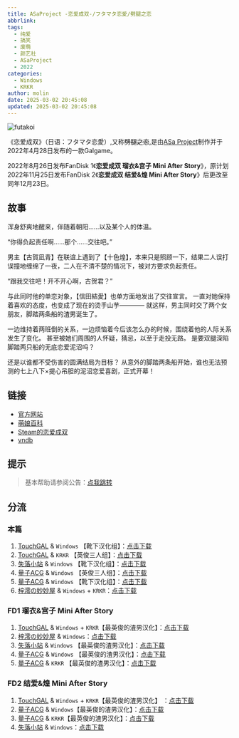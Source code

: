 ```yaml
---
title: ASaProject -恋爱成双-/フタマタ恋愛/劈腿之恋
abbrlink:
tags:
  - 纯爱
  - 搞笑
  - 废萌
  - 颜艺社
  - ASaProject
  - 2022
categories:
  - Windows
  - KRKR
author: molin
date: 2025-03-02 20:45:08
updated: 2025-03-02 20:45:08
---
```


![futakoi](https://static.saop.cc/vns/img/futakoi.webp)

《恋爱成双》（日语：フタマタ恋愛）,又称~~劈腿之恋~~,是由[ASa Project](https://asa-pro.com/)制作并于2022年4月28日发布的一款Galgame。

2022年8月26日发布FanDisk 1《**恋爱成双 瑠衣&宫子 Mini After Story**》，原计划2022年11月25日发布FanDisk 2《**恋爱成双 结爱&煌 Mini After Story**》后更改至同年12月23日。

<!-- more -->

## 故事

浑身舒爽地醒来，伴随着朝阳……以及某个人的体温。

“你得负起责任啊……那个……交往吧。”

男主【古賀凪青】在联谊上遇到了【十色煌】，本来只是照顾一下，结果二人误打误撞地缠绵了一夜，二人在不清不楚的情况下，被对方要求负起责任。

“跟我交往吧！开不开心啊，古贺君？”

与此同时他的单恋对象，【信田結愛】也单方面地发出了交往宣言。
一直对她保持着喜欢的态度，也变成了现在的烫手山芋————
就这样，男主同时交了两个女朋友，脚踏两条船的渣男诞生了。

一边维持着两班倒的关系，一边烦恼着今后该怎么办的时候，围绕着他的人际关系发生了变化。
甚至被她们周围的人怀疑，猜忌，以至于走投无路。
是要双腿深陷脚踏两只船的无底恋爱泥沼吗？

还是以谁都不受伤害的圆满结局为目标？
从意外的脚踏两条船开始，谁也无法预测的七上八下×提心吊胆的泥沼恋爱喜剧，正式开幕！

## 链接

- [官方网站](https://asa-pro.com/futakoi/)
- [萌娘百科](https://mzh.moegirl.org.cn/%E6%B0%B8%E4%B8%8D%E6%9E%AF%E8%90%8E%E7%9A%84%E4%B8%96%E7%95%8C%E4%B8%8E%E7%BB%88%E7%BB%93%E4%B9%8B%E8%8A%B1)
- [Steam的恋爱成双](https://store.steampowered.com/app/3113990/)
- [vndb](https://vndb.org/v19658)

## 提示

> 基本帮助请参阅公告：[点我跳转](/p/announcement/)

## 分流

### 本篇

1. [TouchGAL](https://www.touchgal.io/) & `Windows` 【靴下汉化组】：[点击下载](https://www.touchgal.io/1d32f99b)
2. [TouchGAL](https://www.touchgal.io/) & `KRKR` 【英俊三人组】：[点击下载](https://www.touchgal.io/1d32f99b)
3. [失落小站](https://www.shinnku.com/) & `Windows` 【靴下汉化组】：[点击下载](https://www.shinnku.com/api/download/0/win/恋爱成双&劈腿之恋/劈腿之恋(靴下).7z)
4. [量子ACG](https://odd.lzacg.one) & `Windows` 【英俊三人组】：[点击下载](https://odd.lzacg.one/[%E4%BC%9A%E7%A4%BE]ASa%20Project%E9%A2%9C%E8%89%BA%E7%A4%BE/%E6%81%8B%E7%88%B1%E6%88%90%E5%8F%8C/%E6%9C%80%E8%8B%B1%E4%BF%8A%E7%9A%84%E6%B8%A3%E7%94%B7%E6%B1%89%E5%8C%96)
5. [量子ACG](https://odd.lzacg.one) & `Windows` 【靴下汉化组】：[点击下载](https://odd.lzacg.one/[%E4%BC%9A%E7%A4%BE]ASa%20Project%E9%A2%9C%E8%89%BA%E7%A4%BE/%E6%81%8B%E7%88%B1%E6%88%90%E5%8F%8C/%E3%80%90%E9%9D%B4%E4%B8%8B%E6%B1%89%E5%8C%96%E7%BB%84%E3%80%911.0%E6%B1%89%E5%8C%96)
6. [梓澪の妙妙屋](https://zi0.cc/) & `Windows` + `KRKR`：[点击下载](https://zi0.cc/d/%60%E3%80%90%E5%BD%92%20%E6%A1%A3%E3%80%91/%E3%80%90%E5%AE%89%E5%8D%93%E3%80%91/%E3%80%90KR%E3%80%91%E6%81%8B%E7%88%B1%E6%88%90%E5%8F%8C/%E6%81%8B%E7%88%B1%E6%88%90%E5%8F%8C%E3%80%90KR%E3%80%81GAL%E3%80%81R18%E3%80%91.7z?sign=huUWSC7ZS_g28-8SDT_pac4pzMknDJpRo3COho8DZKo=:0)

### FD1 瑠衣&宫子 Mini After Story

1. [TouchGAL](https://www.touchgal.io/) & `Windows` + `KRKR`【最英俊的渣男汉化】：[点击下载](https://www.touchgal.io/840fde82)
2. [梓澪の妙妙屋](https://zi0.cc/) & `Windows`：[点击下载](https://zi0.cc/d/%2C%E3%80%90ADV-%E5%86%92%E9%99%A9%E6%B8%B8%E6%88%8F%E3%80%91/%E3%80%90PC%2B%E5%AE%89%E5%8D%93%E3%80%91%E6%81%8B%E7%88%B1%E6%88%90%E5%8F%8CFD/%E3%83%95%E3%82%BF%E3%83%9E%E3%82%BF%E6%81%8B%E6%84%9BAS1.7z?sign=PuO19KvRkSVWMI_NnZUu5eTPIx10NsppmZpCQj5FGxg=:0)
3. [失落小站](https://www.shinnku.com/) & `Windows` 【最英俊的渣男汉化】：[点击下载](https://www.shinnku.com/api/download/zd/2001-2500/[220826][ASa%20Project]%20フタマタ恋愛%20瑠衣＆宮子ミニアフターストーリー.rar)
4. [量子ACG](https://odd.lzacg.one) & `Windows` 【最英俊的渣男汉化】：[点击下载](https://lzacg.org/5524)
5. [量子ACG](https://odd.lzacg.one) & `KRKR` 【最英俊的渣男汉化】：[点击下载](https://lzacg.org/5914)

### FD2 结爱&煌 Mini After Story

1. [TouchGAL](https://www.touchgal.io/) & `Windows` + `KRKR`【最英俊的渣男汉化】 ：[点击下载](https://www.touchgal.io/caef22a8)
2. [量子ACG](https://www.shinnku.com/) & `Windows`【最英俊的渣男汉化】：[点击下载](https://lzacg.org/5705)
3. [量子ACG](https://www.shinnku.com/) & `KRKR`【最英俊的渣男汉化】：[点击下载](https://lzacg.org/6985)
4. [失落小站](https://www.shinnku.com/) & `Windows`：[点击下载](https://www.shinnku.com/api/download/0/win/恋爱成双%20结爱&煌.7z)
